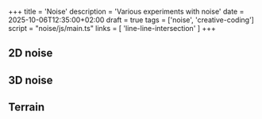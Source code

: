 +++
title = 'Noise'
description = 'Various experiments with noise'
date = 2025-10-06T12:35:00+02:00
draft = true
tags = ['noise', 'creative-coding']
script = "noise/js/main.ts"
links = [ 'line-line-intersection' ]
+++

## 2D noise

<figure class='fullwidth'>
<canvas id="basic-canvas" class='fullwidth'></canvas>
</figure>

## 3D noise

<figure class='fullwidth'>
<canvas id="ddd-canvas" class='fullwidth'></canvas>
</figure>

## Terrain

<figure class='fullwidth'>
<canvas id="terrain-canvas" class='fullwidth'></canvas>
</figure>

